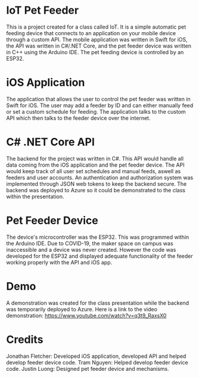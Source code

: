 # IoT Pet Feeder

This is a project created for a class called IoT. It is a simple automatic pet feeding device that connects to an application on your mobile device through a custom API. 
The mobile application was written in Swift for iOS, the API was written in C#/.NET Core, and the pet feeder device was written in C++ using the Arduino IDE. 
The pet feeding device is controlled by an ESP32.

# iOS Application

The application that allows the user to control the pet feeder was written in Swift for iOS.
The user may add a feeder by ID and can either manually feed or set a custom schedule for feeding.
The application talks to the custom API which then talks to the feeder device over the internet.

# C# .NET Core API

The backend for the project was written in C#.
This API would handle all data coming from the iOS application and the pet feeder device.
The API would keep track of all user set schedules and manual feeds, aswell as feeders and user accounts.
An authentication and authorization system was implemented through JSON web tokens to keep the backend secure.
The backend was deployed to Azure so it could be demonstrated to the class within the presentation.

# Pet Feeder Device

The device's microcontroller was the ESP32. This was programmed within the Arduino IDE.
Due to COVID-19, the maker space on campus was inaccessible and a device was never created.
However the code was developed for the ESP32 and displayed adequate functionality of the feeder working properly with the API and iOS app.

# Demo

A demonstration was created for the class presentation while the backend was temporarily deployed to Azure.
Here is a link to the video demonstration:
https://www.youtube.com/watch?v=q3t9_RaxsX0

# Credits

Jonathan Fletcher: Developed iOS application, developed API and helped develop feeder device code.
Tram Nguyen: Helped develop feeder device code.
Justin Luong: Designed pet feeder device and mechanisms.
